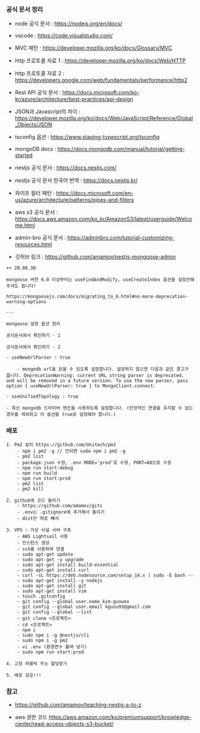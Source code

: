 ### 공식 문서 정리

- node 공식 문서 : https://nodejs.org/en/docs/

- vscode : https://code.visualstudio.com/

- MVC 패턴 : https://developer.mozilla.org/ko/docs/Glossary/MVC

- http 프로토콜 자료 1 : https://developer.mozilla.org/ko/docs/Web/HTTP

- http 프로토콜 자료 2 : https://developers.google.com/web/fundamentals/performance/http2

- Rest API 공식 문서 : https://docs.microsoft.com/ko-kr/azure/architecture/best-practices/api-design

- JSON과 Javascript의 차이 : https://developer.mozilla.org/ko/docs/Web/JavaScript/Reference/Global_Objects/JSON

- tsconfig 옵션 : https://www.staging-typescript.org/tsconfig

- mongoDB docs : https://docs.mongodb.com/manual/tutorial/getting-started

- nestjs 공식 문서 : https://docs.nestjs.com/

- nestjs 공식 문서 한국어 번역 : https://docs.nestjs.kr/

- 파이프 필터 패턴 : https://docs.microsoft.com/en-us/azure/architecture/patterns/pipes-and-filters

- aws s3 공식 문서 : https://docs.aws.amazon.com/ko_kr/AmazonS3/latest/userguide/Welcome.html

- admin-bro 공식 문서 : https://adminbro.com/tutorial-customizing-resources.html

- 깃허브 링크 : https://github.com/amamov/nestjs-mongoose-admin

```
++ 20.08.30

mongoose 버전 6.0 이상부터는 useFindAndModify, useCreateIndex 옵션을 설정안해주셔도 됩니다!

https://mongoosejs.com/docs/migrating_to_6.html#no-more-deprecation-warning-options

---

mongoose 설정 옵션 정리

공식문서에서 확인하기 - 1

공식문서에서 확인하기 - 2

- useNewUrlParser : true

    - mongodb url을 읽을 수 있도록 설정합니다. 설정하지 않으면 다음과 같은 경고가 뜹니다. DeprecationWarning: current URL string parser is deprecated, and will be removed in a future version. To use the new parser, pass option { useNewUrlParser: true } to MongoClient.connect.

- useUnifiedTopology : true

- 최신 mongodb 드라이버 엔진을 사용하도록 설정합니다. (안정적인 연결을 유지할 수 없는 경우를 제외하고 이 옵션을 true로 설정해야 합니다.)
```

### 배포

```
1. Pm2 설치 https://github.com/Unitech/pm2
    - npm i pm2 -g // 안되면 sudo npm i pm2 -g
    - pm2 list
    - package.json 수정, .env MODE=‘prod’로 수정, PORT=80으로 수정
    - npm run start:debug
    - npm run build
    - npm run start:prod
    - pm2 list
    - pm2 kill

2. github에 코드 올리기
    - https://github.com/amamov/gits
    - .env는 .gitignore에 추가해서 올리기
    - dist만 따로 빼서

3. VPS : 가상 사설 서버 구축
    - AWS Lightsail 사용
    - 인스턴스 생성
    - ssh를 사용하여 연결
    - sudo apt-get update
    - sudo apt-get -y upgrade
    - sudo apt-get install build-essential
    - sudo apt-get install curl
    - curl -sL https://deb.nodesource.com/setup_14.x | sudo -E bash --
    - sudo apt-get install -y nodejs
    - sudo apt-get install git
    - sudo apt-get install vim
    - touch .gitconfig
    - git config --global user.name kim-gunwoo
    - git config --global user.email kgunu93@gmail.com
    - git config --global --list
    - git clone <프로젝트>
    - cd <프로젝트>
    - npm i
    - sudo npm i -g @nestjs/cli
    - sudo npm i -g pm2
    - vi .env (환경변수 붙여 넣기)
    - sudo npm run start:prod

4. 고정 퍼블릭 주소 할당받기

5. 배포 성공!!!
```

### 참고

- https://github.com/amamov/teaching-nestjs-a-to-z

- aws 권한 코드 https://aws.amazon.com/ko/premiumsupport/knowledge-center/read-access-objects-s3-bucket/
